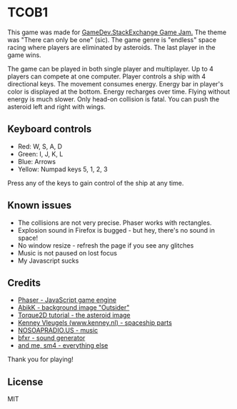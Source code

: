 # TCOB1

This game was made for [GameDev.StackExchange Game Jam.](http://meta.gamedev.stackexchange.com/questions/1356/the-first-gdse-gamejam) The theme was "There can only be one" (sic). The game genre is "endless" space racing where players are eliminated by asteroids. The last player in the game wins.

The game can be played in both single player and multiplayer. Up to 4 players can compete at one computer. Player controls a ship with 4 directional keys. The movement consumes energy. Energy bar in player's color is displayed at the bottom. Energy recharges over time. Flying without energy is much slower. Only head-on collision is fatal. You can push the asteroid left and right with wings.

## Keyboard controls

*   Red: W, S, A, D
*   Green: I, J, K, L
*   Blue: Arrows
*   Yellow: Numpad keys 5, 1, 2, 3

Press any of the keys to gain control of the ship at any time.

## Known issues

*   The collisions are not very precise. Phaser works with rectangles.
*   Explosion sound in Firefox is bugged - but hey, there's no sound in space!
*   No window resize - refresh the page if you see any glitches
*   Music is not paused on lost focus
*   My Javascript sucks

## Credits

*   [Phaser - JavaScript game engine](http://phaser.io/)
*   [AbikK - background image "Outsider"](http://abikk.deviantart.com/art/Outsider-191631196)
*   [Torque2D tutorial - the asteroid image](https://github.com/GarageGames/Torque2D/wiki/Getting-Started-Guide)
*   [Kenney Vleugels (www.kenney.nl) - spaceship parts](http://www.kenney.nl)
*   [NOSOAPRADIO.US - music](http://www.nosoapradio.us/)
*   [bfxr - sound generator](http://www.bfxr.net/)
*   [and me, sm4 - everything else](http://android.kul.is/)

Thank you for playing! 

## License

MIT
